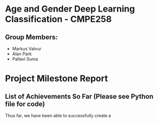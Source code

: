 # Age and Gender Deep Learning Classification - CMPE258

## Group Members:

- Markus Valvur
- Alan Park
- Pallavi Suma

# Project Milestone Report

## List of Achievements So Far (Please see Python file for code)

Thus far, we have been able to successfully create a 
